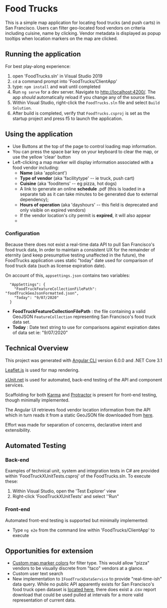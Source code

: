 # Food Trucks
This is a simple map application for locating food trucks (and push carts) in San Francisco. Users can filter geo-located food vendors on criteria including cuisine, name by clicking. Vendor metadata is displayed as popup tooltips when location markers on the map are clicked.

## Running the application
For best play-along experience:
 1. open 'FoodTrucks.sln' in Visual Studio 2019
 2. `cd` a command prompt into  'FoodTrucks/ClientApp'
 3. type: `npm install` and wait until completed
 4. Run `ng serve` for a dev server. Navigate to [http://localhost:4200/](http://localhost:4200/). The app *should* automatically reload if you change any of the source files.
 5. Within Visual Studio, right-click the `FoodTrucks.sln` file and select `Build Solution`. 
 6. After build is completed, verify that `FoodTrucks.csproj` is set as the startup project and press f5 to launch the application.

## Using the application

 - Use Buttons at the top of the page to control loading map
   information.
 - You can press the space bar key on your keyboard to
   clear the map, or use the yellow 'clear' button
 - Left-clicking a map marker will display information associated with a food vendor including:
	 - **Name** (aka 'applicant')
	 - **Type of vendor** (aka 'facilitytype' -- ie truck, push cart)
	 - **Cuisine** (aka 'fooditems' -- eg pizza, hot dogs)
	 - A link to generate an online **schedule** .pdf (this is loaded in a separate tab as it can take minutes to be generated due to external dependency);
	 - **Hours of operation** (aka 'dayshours' -- this field is deprecated and only visible on expired vendors)
	 - If the vendor location's city permit is **expired**, it will also appear
	 - 
### Configuration
 Because there does not exist a real-time data API to pull San Francisco's food truck data, In order to maintain a consistent UX for the remainder of eternity (and keep presumptive testing unaffected in the future), the FoodTrucks application uses static "today" date used for comparison of food truck data (such as license expiration date).
 
 On account of this, `appsettings.json` contains two variables:
 
      "AppSettings": {
        "FoodTruckFeatureCollectionFilePath": "foodTruckGeoJsonFormatted.json",
        "Today": "9/07/2020"
      }
 - **FoodTruckFeatureCollectionFilePath** : the file containing a valid GeoJSON `FeatureCollection` representing San Francisco's food truck data set.
 - **Today** : Date text string to use for comparisons against expiration dates of data set ie: "9/07/2020"

## Technical Overview
This project was generated with [Angular CLI](https://github.com/angular/angular-cli) version 6.0.0 and .NET Core 3.1

[Leaflet.js](https://leafletjs.com/) is used for map rendering.

[xUnit.net](https://xunit.net/) is used for automated, back-end testing of the API and component services.

Scaffolding for both [Karma](https://karma-runner.github.io) and [Protractor](http://www.protractortest.org/) is present for front-end testing, though minimally implemented.

The Angular UI retrieves food vendor location information from the API which in turn reads it from a static GeoJSON file downloaded from [here](https://data.sfgov.org/Economy-and-Community/Mobile-Food-Facility-Permit/rqzj-sfat/data).

Effort was made for separation of concerns, declarative intent and extensibility.

## Automated Testing
### Back-end
 Examples of technical unit, system and integration tests in C# are provided within 'FoodTruckXUnitTests.csproj' of the FoodTrucks.sln. To execute these:
 
 1. Within Visual Studio, open the 'Test Explorer' view
 2. Right-click 'FoodTruckXUnitTests' and select ''Run"

### Front-end
Automated front-end testing is supported but minimally implemented:

 - Type `ng e2e` from the command line within 'FoodTrucks/ClientApp' to execute 

## Opportunities for extension
 - [Custom map marker colors](https://github.com/pointhi/leaflet-color-markers) for filter type. This would allow "pizza" vendors to be visually discrete from "taco" vendors at a glance.
 - Custom user text search 
 - New implementation to `IFoodTruckDataService` to provide "real-time-ish" data query. While no public API apparently exists for San Francisco's food truck open dataset is [located here](https://data.sfgov.org/Economy-and-Community/Mobile-Food-Facility-Permit/rqzj-sfat/data), there does exist a .csv report download that could be used pulled at intervals for a more valid representation of current data.

